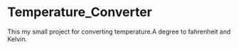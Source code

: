 # Temperature_Converter
This my small project for converting temperature.A degree to fahrenheit and Kelvin. 
